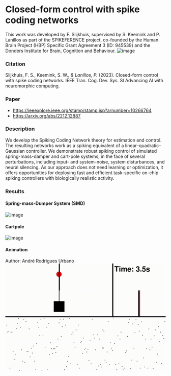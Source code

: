 # Closed-form control with spike coding networks
This work was developed by F. Slijkhuis, supervised by S. Keemink and P. Lanillos as part of the SPIKEFERENCE project, co-founded by the Human Brain Project (HBP) Specific Grant Agreement 3 (ID: 945539) and the Donders Institute for Brain, Cognition and Behaviour.
![image](https://github.com/FSSlijkhuis/SCN_estimation_and_control/assets/63585846/17553370-c32a-485f-a8a7-ce4340977e84)

### Citation
Slijkhuis, F. S., Keemink, S. W.*, & Lanillos, P.* (2023). Closed-form control with spike coding networks. IEEE Tran. Cog. Dev. Sys. SI Advancing AI with neuromorphic computing.
### Paper
- https://ieeexplore.ieee.org/stamp/stamp.jsp?arnumber=10266764
- https://arxiv.org/abs/2212.12887

### Description
We develop the Spiking Coding Network theory for estimation and control. The resulting networks work as a spiking equivalent of a linear–quadratic–Gaussian
controller. We demonstrate robust spiking control of simulated spring-mass-damper and cart-pole systems, in the face of several perturbations, including input- and system-noise, system disturbances, and neural silencing. As our approach does not need learning or optimization, it offers opportunities for deploying fast and efficient task-specific on-chip spiking controllers with biologically realistic activity.

### Results
#### Spring-mass-Dumper System (SMD)
![image](https://github.com/FSSlijkhuis/SCN_estimation_and_control/assets/63585846/a0d1f4fe-f9c3-4049-81c8-bff32706f9ae)

#### Cartpole
![image](https://github.com/FSSlijkhuis/SCN_estimation_and_control/assets/63585846/c411a46d-3f4e-44dc-9def-8b356bb32806)

#### Animation
Author: André Rodrigues Urbano
![SCN Carpole control Demo](demo/SCN-Cartpole-Demo.gif)
